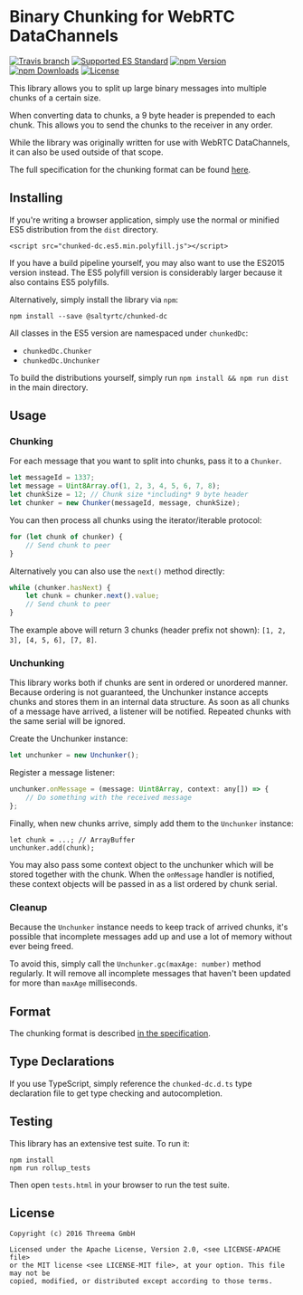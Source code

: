 # Binary Chunking for WebRTC DataChannels

[![Travis branch](https://img.shields.io/travis/saltyrtc/chunked-dc-js/master.svg)](https://travis-ci.org/saltyrtc/chunked-dc-js)
[![Supported ES Standard](https://img.shields.io/badge/javascript-ES5%20%2F%20ES2015-yellow.svg)](https://github.com/saltyrtc/chunked-dc-js)
[![npm Version](https://img.shields.io/npm/v/@saltyrtc/chunked-dc.svg?maxAge=86400)](https://www.npmjs.com/package/@saltyrtc/chunked-dc)
[![npm Downloads](https://img.shields.io/npm/dt/@saltyrtc/chunked-dc.svg?maxAge=86400)](https://www.npmjs.com/package/@saltyrtc/chunked-dc)
[![License](https://img.shields.io/badge/license-MIT%20%2F%20Apache%202.0-blue.svg)](https://github.com/saltyrtc/chunked-dc-js)

This library allows you to split up large binary messages into multiple
chunks of a certain size.

When converting data to chunks, a 9 byte header is prepended to each
chunk. This allows you to send the chunks to the receiver in any order.

While the library was originally written for use with WebRTC
DataChannels, it can also be used outside of that scope.

The full specification for the chunking format can be found
[here](https://github.com/saltyrtc/saltyrtc-meta/blob/master/Chunking.md).


## Installing

If you're writing a browser application, simply use the normal or
minified ES5 distribution from the `dist` directory.

    <script src="chunked-dc.es5.min.polyfill.js"></script>

If you have a build pipeline yourself, you may also want to use the ES2015
version instead. The ES5 polyfill version is considerably larger because it
also contains ES5 polyfills.

Alternatively, simply install the library via `npm`:

    npm install --save @saltyrtc/chunked-dc

All classes in the ES5 version are namespaced under `chunkedDc`:

- `chunkedDc.Chunker`
- `chunkedDc.Unchunker`

To build the distributions yourself, simply run `npm install && npm run dist`
in the main directory.


## Usage

### Chunking

For each message that you want to split into chunks, pass it to a `Chunker`.

```javascript
let messageId = 1337;
let message = Uint8Array.of(1, 2, 3, 4, 5, 6, 7, 8);
let chunkSize = 12; // Chunk size *including* 9 byte header
let chunker = new Chunker(messageId, message, chunkSize);
```

You can then process all chunks using the iterator/iterable protocol:

```javascript
for (let chunk of chunker) {
    // Send chunk to peer
}
```

Alternatively you can also use the `next()` method directly:

```javascript
while (chunker.hasNext) {
    let chunk = chunker.next().value;
    // Send chunk to peer
}
```

The example above will return 3 chunks (header prefix not shown):
`[1, 2, 3], [4, 5, 6], [7, 8]`.

### Unchunking

This library works both if chunks are sent in ordered or unordered
manner. Because ordering is not guaranteed, the Unchunker instance
accepts chunks and stores them in an internal data structure. As soon as
all chunks of a message have arrived, a listener will be notified.
Repeated chunks with the same serial will be ignored.

Create the Unchunker instance:

```javascript
let unchunker = new Unchunker();
```

Register a message listener:

```javascript
unchunker.onMessage = (message: Uint8Array, context: any[]) => {
    // Do something with the received message
};
```

Finally, when new chunks arrive, simply add them to the `Unchunker` instance:

```
let chunk = ...; // ArrayBuffer
unchunker.add(chunk);
```

You may also pass some context object to the unchunker which will be
stored together with the chunk. When the `onMessage` handler is
notified, these context objects will be passed in as a list ordered by
chunk serial.

### Cleanup

Because the `Unchunker` instance needs to keep track of arrived chunks,
it's possible that incomplete messages add up and use a lot of memory
without ever being freed.

To avoid this, simply call the `Unchunker.gc(maxAge: number)` method
regularly. It will remove all incomplete messages that haven't been
updated for more than `maxAge` milliseconds.


## Format

The chunking format is described
[in the specification](https://github.com/saltyrtc/saltyrtc-meta/blob/master/Chunking.md).


## Type Declarations

If you use TypeScript, simply reference the `chunked-dc.d.ts` type
declaration file to get type checking and autocompletion.


## Testing

This library has an extensive test suite. To run it:

    npm install
    npm run rollup_tests

Then open `tests.html` in your browser to run the test suite.


## License

    Copyright (c) 2016 Threema GmbH
    
    Licensed under the Apache License, Version 2.0, <see LICENSE-APACHE file>
    or the MIT license <see LICENSE-MIT file>, at your option. This file may not be
    copied, modified, or distributed except according to those terms.
